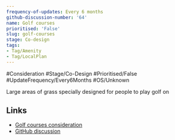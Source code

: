 ```yaml
---
frequency-of-updates: Every 6 months
github-discussion-number: '64'
name: Golf courses
prioritised: 'False'
slug: golf-courses
stage: Co-design
tags:
- Tag/Amenity
- Tag/LocalPlan
---
```


#Consideration #Stage/Co-Design #Prioritised/False #UpdateFrequency/Every6Months #OS/Unknown

Large areas of grass specially designed for people to play golf on

## Links

* [Golf courses consideration](https://design.planning.data.gov.uk/planning-consideration/golf-courses)
* [GitHub discussion](https://github.com/digital-land/data-standards-backlog/discussions/64)